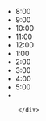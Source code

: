 <div class="col-md-1" id="left-col">
            <ul class="list-group list-group-flush">
                <li class="list-group-item">8:00</li>
                <li class="list-group-item">9:00</li>
                <li class="list-group-item">10:00</li>
                <li class="list-group-item">11:00</li>
                <li class="list-group-item">12:00</li>
                <li class="list-group-item">1:00</li>
                <li class="list-group-item">2:00</li>
                <li class="list-group-item">3:00</li>
                <li class="list-group-item">4:00</li>
                <li class="list-group-item">5:00</li>
                <li class="list-group-item"></li>
              </ul>

        </div>

        